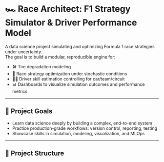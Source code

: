 # 🏎️ Race Architect: F1 Strategy Simulator & Driver Performance Model

A data science project simulating and optimizing Formula 1 race strategies under uncertainty.  
The goal is to build a modular, reproducible engine for:

- 🛠 Tire degradation modeling
- 🧠 Race strategy optimization under stochastic conditions
- 👨‍✈️ Driver skill estimation controlling for car/team/circuit
- 📊 Dashboards to visualize simulation outcomes and performance metrics

---

## 🚀 Project Goals

- Learn data science deeply by building a complex, end-to-end system
- Practice production-grade workflows: version control, reporting, testing
- Showcase skills in simulation, modeling, visualization, and MLOps

---

## 📁 Project Structure

